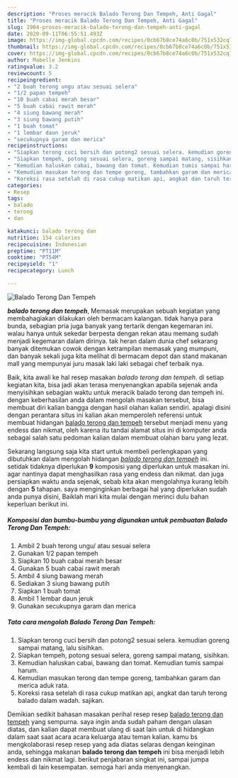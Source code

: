 ```yaml
---
description: "Proses meracik Balado Terong Dan Tempeh, Anti Gagal"
title: "Proses meracik Balado Terong Dan Tempeh, Anti Gagal"
slug: 1904-proses-meracik-balado-terong-dan-tempeh-anti-gagal
date: 2020-09-11T06:55:51.493Z
image: https://img-global.cpcdn.com/recipes/0cb67b8ce74a6c0b/751x532cq70/balado-terong-dan-tempeh-foto-resep-utama.jpg
thumbnail: https://img-global.cpcdn.com/recipes/0cb67b8ce74a6c0b/751x532cq70/balado-terong-dan-tempeh-foto-resep-utama.jpg
cover: https://img-global.cpcdn.com/recipes/0cb67b8ce74a6c0b/751x532cq70/balado-terong-dan-tempeh-foto-resep-utama.jpg
author: Mabelle Jenkins
ratingvalue: 3.2
reviewcount: 5
recipeingredient:
- "2 buah terong ungu atau sesuai selera"
- "1/2 papan tempeh"
- "10 buah cabai merah besar"
- "5 buah cabai rawit merah"
- "4 siung bawang merah"
- "3 siung bawang putih"
- "1 buah tomat"
- "1 lembar daun jeruk"
- "secukupnya garam dan merica"
recipeinstructions:
- "Siapkan terong cuci bersih dan potong2 sesuai selera. kemudian goreng sampai matang, lalu sisihkan."
- "Siapkan tempeh, potong sesuai selera, goreng sampai matang, sisihkan."
- "Kemudian haluskan cabai, bawang dan tomat. Kemudian tumis sampai harum."
- "Kemudian masukan terong dan tempe goreng, tambahkan garam dan merica aduk rata."
- "Koreksi rasa setelah di rasa cukup matikan api, angkat dan taruh terong balado dalam wadah. sajikan."
categories:
- Resep
tags:
- balado
- terong
- dan

katakunci: balado terong dan 
nutrition: 154 calories
recipecuisine: Indonesian
preptime: "PT11M"
cooktime: "PT54M"
recipeyield: "1"
recipecategory: Lunch

---
```



![Balado Terong Dan Tempeh](https://img-global.cpcdn.com/recipes/0cb67b8ce74a6c0b/751x532cq70/balado-terong-dan-tempeh-foto-resep-utama.jpg)

<b><i>balado terong dan tempeh</i></b>, Memasak merupakan sebuah kegiatan yang membahagiakan dilakukan oleh bermacam kalangan. tidak hanya para bunda, sebagian pria juga banyak yang tertarik dengan kegemaran ini. walau hanya untuk sekedar berpesta dengan rekan atau memang sudah menjadi kegemaran dalam dirinya. tak heran dalam dunia chef sekarang banyak ditemukan cowok dengan ketrampilan memasak yang mumpuni, dan banyak sekali juga kita melihat di bermacam depot dan stand makanan mall yang mempunyai juru masak laki laki sebagai chef terbaik nya.



Baik, kita awali ke hal resep masakan <i>balado terong dan tempeh</i>. di setiap kegiatan kita, bisa jadi akan terasa menyenangkan apabila sejenak anda menyisihkan sebagian waktu untuk meracik balado terong dan tempeh ini. dengan keberhasilan anda dalam mengolah masakan tersebut, bisa membuat diri kalian bangga dengan hasil olahan kalian sendiri. apalagi disini dengan perantara situs ini kalian akan memperoleh referensi untuk membuat hidangan <u>balado terong dan tempeh</u> tersebut menjadi menu yang endess dan nikmat, oleh karena itu tandai alamat situs ini di komputer anda sebagai salah satu pedoman kalian dalam membuat olahan baru yang lezat.


Sekarang langsung saja kita start untuk membeli perlengkapan yang dibutuhkan dalam mengolah hidangan <u><i>balado terong dan tempeh</i></u> ini. setidak tidaknya diperlukan <b>9</b> komposisi yang diperlukan untuk masakan ini. agar nantinya dapat menghasilkan rasa yang endess dan nikmat. dan juga persiapkan waktu anda sejenak, sebab kita akan mengolahnya kurang lebih dengan <b>5</b> tahapan. saya menginginkan berbagai hal yang diperlukan sudah anda punya disini, Baiklah mari kita mulai dengan merinci dulu bahan keperluan berikut ini.

<!--inarticleads1-->

##### Komposisi dan bumbu-bumbu yang digunakan untuk pembuatan Balado Terong Dan Tempeh:

1. Ambil 2 buah terong ungu/ atau sesuai selera
1. Gunakan 1/2 papan tempeh
1. Siapkan 10 buah cabai merah besar
1. Gunakan 5 buah cabai rawit merah
1. Ambil 4 siung bawang merah
1. Sediakan 3 siung bawang putih
1. Siapkan 1 buah tomat
1. Ambil 1 lembar daun jeruk
1. Gunakan secukupnya garam dan merica




<!--inarticleads2-->

##### Tata cara mengolah Balado Terong Dan Tempeh:

1. Siapkan terong cuci bersih dan potong2 sesuai selera. kemudian goreng sampai matang, lalu sisihkan.
1. Siapkan tempeh, potong sesuai selera, goreng sampai matang, sisihkan.
1. Kemudian haluskan cabai, bawang dan tomat. Kemudian tumis sampai harum.
1. Kemudian masukan terong dan tempe goreng, tambahkan garam dan merica aduk rata.
1. Koreksi rasa setelah di rasa cukup matikan api, angkat dan taruh terong balado dalam wadah. sajikan.




Demikian sedikit bahasan masakan perihal resep resep <u>balado terong dan tempeh</u> yang sempurna. saya ingin anda sudah paham dengan ulasan diatas, dan kalian dapat membuat ulang di saat lain untuk di hidangkan dalam saat saat acara acara keluarga atau teman kalian. kamu bs mengkolaborasi resep resep yang ada diatas selaras dengan keinginan anda, sehingga makanan <b>balado terong dan tempeh</b> ini bisa menjadi lebih endess dan nikmat lagi. berikut penjabaran singkat ini, sampai jumpa kembali di lain kesempatan. semoga hari anda menyenangkan.
